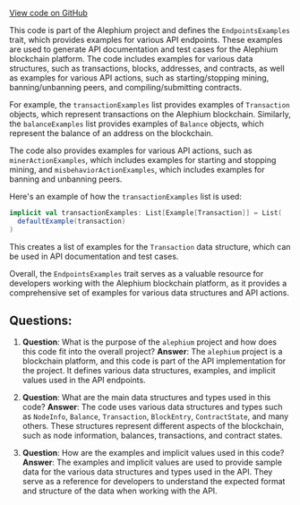 [View code on GitHub](https://github.com/alephium/alephium/api/src/main/scala/org/alephium/api/EndpointsExamples.scala)

This code is part of the Alephium project and defines the `EndpointsExamples` trait, which provides examples for various API endpoints. These examples are used to generate API documentation and test cases for the Alephium blockchain platform. The code includes examples for various data structures, such as transactions, blocks, addresses, and contracts, as well as examples for various API actions, such as starting/stopping mining, banning/unbanning peers, and compiling/submitting contracts.

For example, the `transactionExamples` list provides examples of `Transaction` objects, which represent transactions on the Alephium blockchain. Similarly, the `balanceExamples` list provides examples of `Balance` objects, which represent the balance of an address on the blockchain.

The code also provides examples for various API actions, such as `minerActionExamples`, which includes examples for starting and stopping mining, and `misbehaviorActionExamples`, which includes examples for banning and unbanning peers.

Here's an example of how the `transactionExamples` list is used:

```scala
implicit val transactionExamples: List[Example[Transaction]] = List(
  defaultExample(transaction)
)
```

This creates a list of examples for the `Transaction` data structure, which can be used in API documentation and test cases.

Overall, the `EndpointsExamples` trait serves as a valuable resource for developers working with the Alephium blockchain platform, as it provides a comprehensive set of examples for various data structures and API actions.
## Questions: 
 1. **Question**: What is the purpose of the `alephium` project and how does this code fit into the overall project?
   **Answer**: The `alephium` project is a blockchain platform, and this code is part of the API implementation for the project. It defines various data structures, examples, and implicit values used in the API endpoints.

2. **Question**: What are the main data structures and types used in this code?
   **Answer**: The code uses various data structures and types such as `NodeInfo`, `Balance`, `Transaction`, `BlockEntry`, `ContractState`, and many others. These structures represent different aspects of the blockchain, such as node information, balances, transactions, and contract states.

3. **Question**: How are the examples and implicit values used in this code?
   **Answer**: The examples and implicit values are used to provide sample data for the various data structures and types used in the API. They serve as a reference for developers to understand the expected format and structure of the data when working with the API.